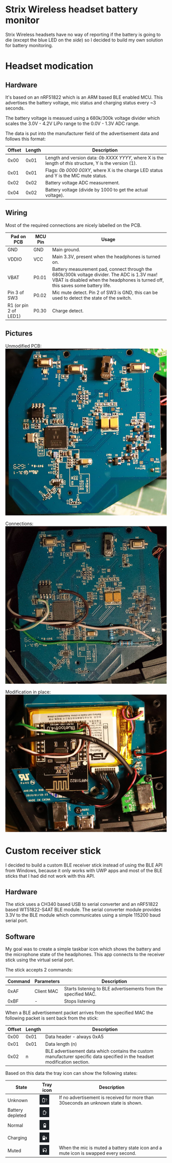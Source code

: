 # Strix Wireless headset battery monitor

Strix Wireless headsets have no way of reporting if the battery is going to die (except the blue LED on the _side_) so I decided to build my own solution for battery monitoring.

# Headset modication

## Hardware

It's based on an nRF51822 which is an ARM based BLE enabled MCU. This advertises the battery voltage, mic status and charging status every ~3 seconds.

The battery voltage is measued using a 680k/300k voltage divider which scales the 3.0V - 4.2V LiPo range to the 0.0V - 1.3V ADC range.

The data is put into the manufacturer field of the advertisement data and follows this format:

|Offset|Length|Description|
|---|---|---|
|0x00|0x01|Length and version data: *0b XXXX YYYY*, where X is the length of _this_ structure, Y is the version (1).|
|0x01|0x01|Flags: *0b 0000 00XY*, where X is the charge LED status and Y is the MIC mute status.|
|0x02|0x02|Battery voltage ADC measurement.|
|0x04|0x02|Battery voltage (divide by 1000 to get the actual voltage).|

## Wiring

Most of the required connections are nicely labelled on the PCB.

|Pad on PCB|MCU Pin|Usage|
|---|---|---|
|GND|GND|Main ground.|
|VDDIO|VCC|Main 3.3V, present when the headphones is turned on.|
|VBAT|P0.01|Battery measurement pad, connect through the 680k/300k voltage divider. The ADC is 1.3V max! VBAT is disabled when the headphones is turned off, this saves some battery life.|
|Pin 3 of SW3|P0.02|Mic mute detect. Pin 2 of SW3 is GND, this can be used to detect the state of the switch.|
|R1 (or pin 2 of LED1)|P0.30|Charge detect.|

## Pictures

Unmodified PCB:
![PCB](pictures/pcb.JPG)

Connections:
![PCB](pictures/connections.jpg)

Modification in place:
![PCB](pictures/mod.jpg)

# Custom receiver stick

I decided to build a custom BLE receiver stick instead of using the BLE API from Windows, because it only works with UWP apps and most of the BLE sticks that I had did not work with this API.

## Hardware

The stick uses a CH340 based USB to serial converter and an nRF51822 based WT51822-S4AT BLE module. The serial converter module provides 3.3V to the BLE module which communicates using a simple 115200 baud serial port.

## Software

My goal was to create a simple taskbar icon which shows the battery and the microphone state of the headphones. This app connects to the receiver stick using the virtual serial port.

The stick accepts 2 commands:

|Command|Parameters|Description|
|----|----|----|
|0xAF|Client MAC|Starts listening to BLE advertisements from the specified MAC.|
|0xBF|-|Stops listening|

When a BLE advertisement packet arrives from the specified MAC the following packet is sent back from the stick:

|Offset|Length|Description|
|----|----|----|
|0x00|0x01|Data header - always 0xA5|
|0x01|0x01|Data length (n)|
|0x02|n|BLE advertisement data which contains the custom manufacturer specific data specified in the headset modification section.|


Based on this data the tray icon can show the following states:

|State|Tray icon|Description|
|---|---|---|
|Unknown|![Battery unknown](pictures/bat-unknown.png)|If no advertisement is received for more than 30seconds an unknown state is shown.|
|Battery depleted|![Battery dead](pictures/bat-dead.png)||
|Normal|![Battery normal](pictures/bat-percent.png)||
|Charging|![Battery charging](pictures/bat-charge.png)||
|Muted|![Muted](pictures/mic-off.png)|When the mic is muted a battery state icon and a mute icon is swapped every second.|
